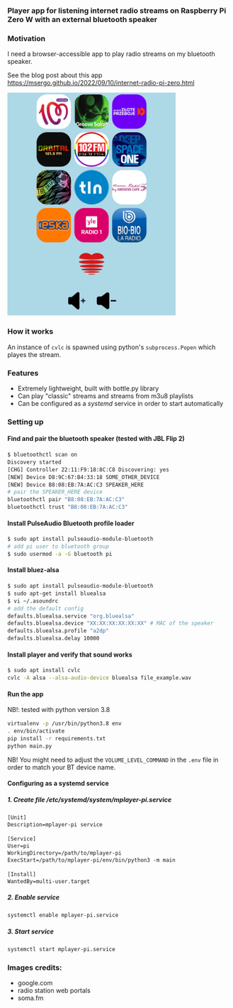 ### Player app for listening internet radio streams on Raspberry Pi Zero W with an external bluetooth speaker

### Motivation
I need a browser-accessible app to play radio streams on my bluetooth speaker.

See the blog post about this app https://msergo.github.io/2022/09/10/internet-radio-pi-zero.html  

<img src="https://raw.githubusercontent.com/msergo/mplayer-pi/master/screenshot.png" width="380">


### How it works
An instance of `cvlc` is spawned using python's `subprocess.Popen` which playes the stream. 

### Features
* Extremely lightweight, built with bottle.py library
* Can play "classic" streams and streams from m3u8 playlists
* Can be configured as a *systemd* service in order to start automatically

### Setting up
#### Find and pair the bluetooth speaker (tested with JBL Flip 2)
```bash
$ bluetoothctl scan on
Discovery started
[CHG] Controller 22:11:F9:18:8C:C8 Discovering: yes
[NEW] Device D8:9C:67:B4:33:18 SOME_OTHER_DEVICE
[NEW] Device B8:08:EB:7A:AC:C3 SPEAKER_HERE
# pair the SPEAKER_HERE device
bluetoothctl pair "B8:08:EB:7A:AC:C3"
bluetoothctl trust "B8:08:EB:7A:AC:C3"
```

#### Install PulseAudio Bluetooth profile loader

```bash
$ sudo apt install pulseaudio-module-bluetooth
# add pi user to bluetooth group
$ sudo usermod -a -G bluetooth pi
```
#### Install bluez-alsa

```bash
$ sudo apt install pulseaudio-module-bluetooth
$ sudo apt-get install bluealsa
$ vi ~/.asoundrc
# add the default config
defaults.bluealsa.service "org.bluealsa"
defaults.bluealsa.device "XX:XX:XX:XX:XX:XX" # MAC of the speaker
defaults.bluealsa.profile "a2dp"
defaults.bluealsa.delay 10000 
```

#### Install player and verify that sound works
```bash
$ sudo apt install cvlc
cvlc -A alsa --alsa-audio-device bluealsa file_example.wav 
```

#### Run the app
NB!: tested with python version 3.8
```bash 
virtualenv -p /usr/bin/python3.8 env
. env/bin/activate
pip install -r requirements.txt
python main.py 
```

NB! You might need to adjust the `VOLUME_LEVEL_COMMAND` in the `.env` file in order to match your BT device name.

#### Configuring as a systemd service 
##### 1. Create file /etc/systemd/system/mplayer-pi.service
```
[Unit]
Description=mplayer-pi service

[Service]
User=pi
WorkingDirectory=/path/to/mplayer-pi
ExecStart=/path/to/mplayer-pi/env/bin/python3 -m main

[Install]
WantedBy=multi-user.target
```

##### 2. Enable service
```bash
systemctl enable mplayer-pi.service
```

##### 3. Start service
```bash
systemctl start mplayer-pi.service
```

### Images credits:
* google.com
* radio station web portals
* soma.fm